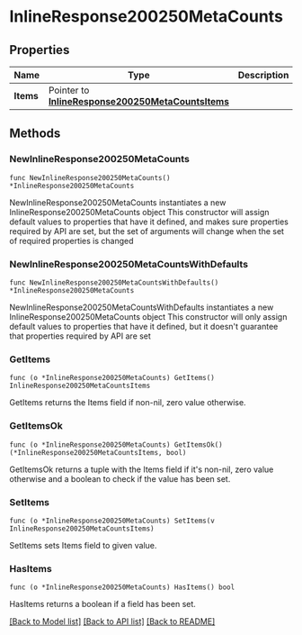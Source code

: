 # InlineResponse200250MetaCounts

## Properties

Name | Type | Description | Notes
------------ | ------------- | ------------- | -------------
**Items** | Pointer to [**InlineResponse200250MetaCountsItems**](InlineResponse200250MetaCountsItems.md) |  | [optional] 

## Methods

### NewInlineResponse200250MetaCounts

`func NewInlineResponse200250MetaCounts() *InlineResponse200250MetaCounts`

NewInlineResponse200250MetaCounts instantiates a new InlineResponse200250MetaCounts object
This constructor will assign default values to properties that have it defined,
and makes sure properties required by API are set, but the set of arguments
will change when the set of required properties is changed

### NewInlineResponse200250MetaCountsWithDefaults

`func NewInlineResponse200250MetaCountsWithDefaults() *InlineResponse200250MetaCounts`

NewInlineResponse200250MetaCountsWithDefaults instantiates a new InlineResponse200250MetaCounts object
This constructor will only assign default values to properties that have it defined,
but it doesn't guarantee that properties required by API are set

### GetItems

`func (o *InlineResponse200250MetaCounts) GetItems() InlineResponse200250MetaCountsItems`

GetItems returns the Items field if non-nil, zero value otherwise.

### GetItemsOk

`func (o *InlineResponse200250MetaCounts) GetItemsOk() (*InlineResponse200250MetaCountsItems, bool)`

GetItemsOk returns a tuple with the Items field if it's non-nil, zero value otherwise
and a boolean to check if the value has been set.

### SetItems

`func (o *InlineResponse200250MetaCounts) SetItems(v InlineResponse200250MetaCountsItems)`

SetItems sets Items field to given value.

### HasItems

`func (o *InlineResponse200250MetaCounts) HasItems() bool`

HasItems returns a boolean if a field has been set.


[[Back to Model list]](../README.md#documentation-for-models) [[Back to API list]](../README.md#documentation-for-api-endpoints) [[Back to README]](../README.md)


